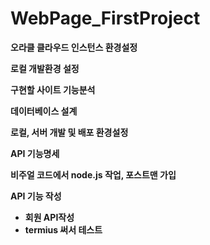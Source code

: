 # WebPage_FirstProject

**오라클 클라우드 인스턴스 환경설정**

**로컬 개발환경 설정**

**구현할 사이트 기능분석**

**데이터베이스 설계**

**로컬, 서버 개발 및 배포 환경설정**

**API 기능명세** 

**비주얼 코드에서 node.js 작업, 포스트맨 가입**

**API 기능 작성**

- **회원 API작성**
- **termius 써서 테스트**
